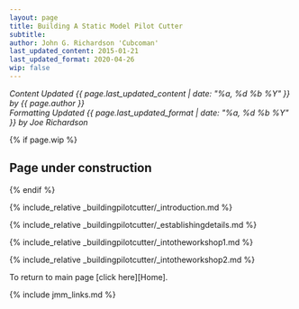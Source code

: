 ```yaml
---
layout: page
title: Building A Static Model Pilot Cutter
subtitle:
author: John G. Richardson 'Cubcoman'
last_updated_content: 2015-01-21
last_updated_format: 2020-04-26
wip: false
---
```

*Content Updated {{ page.last_updated_content | date: "%a, %d %b %Y" }} by {{ page.author }}*  
*Formatting Updated {{ page.last_updated_format | date: "%a, %d %b %Y" }} by Joe Richardson*

{% if page.wip %}
## Page under construction
{% endif %}

{% include_relative _buildingpilotcutter/_introduction.md %}

{% include_relative _buildingpilotcutter/_establishingdetails.md %}

{% include_relative _buildingpilotcutter/_intotheworkshop1.md %}

{% include_relative _buildingpilotcutter/_intotheworkshop2.md %}

To return to main page [click here][Home].

{% include jmm_links.md %}